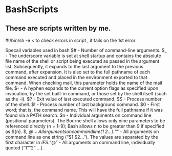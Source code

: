 # BashScripts
These are scripts written by me.
-------
#!/bin/sh -e < to check errors in script , it fails on the 1st error

Specail variables used in bash
$#	- Number of command-line arguments.
$_	- The underscore variable is set at shell startup and contains the absolute file name of the shell or script being executed as passed in the argument list. Subsequently, it         expands to the last argument to the previous command, after expansion. It is also set to the full pathname of each command executed and placed in the environment exported to       that command. When checking mail, this parameter holds the name of the mail file.
$-	- A hyphen expands to the current option flags as specified upon invocation, by the set built-in command, or those set by the shell itself (such as the -i).
$?	- Exit value of last executed command.
$$	  - Process number of the shell.
$!	- Process number of last background command.
$0	- First word; that is, the command name. This will have the full pathname if it was found via a PATH search.
$n	- Individual arguments on command line (positional parameters). The Bourne shell allows only nine parameters to be referenced directly (n = 1–9); Bash allows n to be greater         than 9 if specified as ${n}.
$*, $@	- All arguments on command line ($1 $2 …).
“$*”	- All arguments on command line as one string (“$1 $2…”). The values are separated by the first character in $IFS.
“$@”	- All arguments on command line, individually quoted (“$1” “$2” …).
